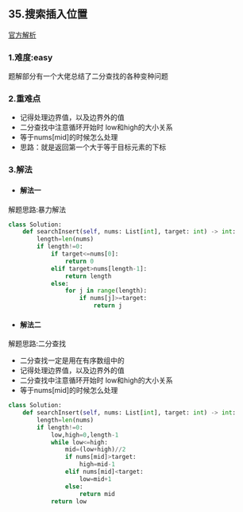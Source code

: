 ## 35.搜索插入位置

[官方解析](<https://leetcode-cn.com/problems/search-insert-position/solution/>)

### 1.难度:easy

题解部分有一个大佬总结了二分查找的各种变种问题

### 2.重难点

* 记得处理边界值，以及边界外的值
* 二分查找中注意循环开始时 low和high的大小关系
* 等于nums[mid]的时候怎么处理
* 思路：就是返回第一个大于等于目标元素的下标

### 3.解法

* #### 解法一

解题思路:暴力解法

```python
class Solution:
    def searchInsert(self, nums: List[int], target: int) -> int:
        length=len(nums)
        if length!=0:
            if target<=nums[0]:
                return 0
            elif target>nums[length-1]:
                return length
            else:
                for j in range(length):
                    if nums[j]>=target:
                        return j
```

* #### 解法二

解题思路:二分查找<br/>

* 二分查找一定是用在有序数组中的
* 记得处理边界值，以及边界外的值
* 二分查找中注意循环开始时 low和high的大小关系
* 等于nums[mid]的时候怎么处理

```python
class Solution:
    def searchInsert(self, nums: List[int], target: int) -> int:
        length=len(nums)
        if length!=0:
            low,high=0,length-1
            while low<=high:
                mid=(low+high)//2
                if nums[mid]>target:
                    high=mid-1
                elif nums[mid]<target:
                    low=mid+1
                else:
                    return mid
            return low
```
